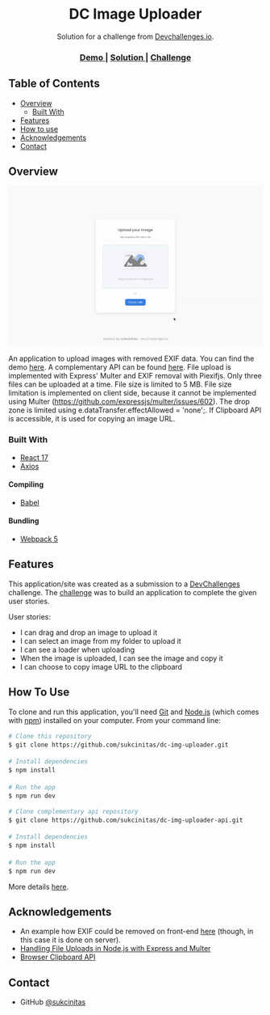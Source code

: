 <h1 align="center">DC Image Uploader</h1>

<div align="center">
   Solution for a challenge from  <a href="http://devchallenges.io" target="_blank">Devchallenges.io</a>.
</div>

<div align="center">
  <h3>
    <a href="https://imago-uploader.netlify.app/">
      Demo
    </a>
    <span> | </span>
    <a href="https://devchallenges.io/solutions/9D72LuP3IIs87Y9rO6Ey">
      Solution
    </a>
    <span> | </span>
    <a href="https://devchallenges.io/challenges/O2iGT9yBd6xZBrOcVirx">
      Challenge
    </a>
  </h3>
</div>

<!-- TABLE OF CONTENTS -->

## Table of Contents

- [Overview](#overview)
  - [Built With](#built-with)
- [Features](#features)
- [How to use](#how-to-use)
- [Acknowledgements](#acknowledgements)
- [Contact](#contact)

<!-- OVERVIEW -->

## Overview

![](https://github.com/sukcinitas/media/blob/master/img-uploader/img-uploader.gif)

An application to upload images with removed EXIF data. You can find the demo [here](https://app.netlify.com/sites/imago-uploader/overview).
A complementary API can be found [here](https://github.com/sukcinitas/dc-img-uploader-api).
File upload is implemented with Express' Multer and EXIF removal with Piexifjs. Only three files can be uploaded at a time. File size is limited to 5 MB. File size limitation is implemented on client side, because it cannot be implemented using Multer (https://github.com/expressjs/multer/issues/602). The drop zone is limited using e.dataTransfer.effectAllowed = 'none';. If Clipboard API is accessible, it is used for copying an image URL.


### Built With

- [React 17](https://reactjs.org/)
- [Axios](https://www.npmjs.com/package/axios)

#### Compiling

- [Babel](https://babeljs.io/)

#### Bundling

- [Webpack 5](https://webpack.js.org/)

## Features

<!-- List the features of your application or follow the template. Don't share the figma file here :) -->

This application/site was created as a submission to a [DevChallenges](https://devchallenges.io/challenges) challenge. The [challenge](https://devchallenges.io/challenges/O2iGT9yBd6xZBrOcVirx) was to build an application to complete the given user stories.

User stories:

- I can drag and drop an image to upload it
- I can select an image from my folder to upload it
- I can see a loader when uploading
- When the image is uploaded, I can see the image and copy it
- I can choose to copy image URL to the clipboard

## How To Use

<!-- Example: -->

To clone and run this application, you'll need [Git](https://git-scm.com) and [Node.js](https://nodejs.org/en/download/) (which comes with [npm](http://npmjs.com)) installed on your computer. From your command line:

```bash
# Clone this repository
$ git clone https://github.com/sukcinitas/dc-img-uploader.git

# Install dependencies
$ npm install

# Run the app
$ npm run dev
```

```bash
# Clone complementary api repository
$ git clone https://github.com/sukcinitas/dc-img-uploader-api.git 

# Install dependencies
$ npm install 

# Run the app
$ npm run dev
```
More details [here](https://github.com/sukcinitas/dc-img-uploader-api#setup).

## Acknowledgements

<!-- This section should list any articles or add-ons/plugins that helps you to complete the project. This is optional but it will help you in the future. For example -->

- An example how EXIF could be removed on front-end [here](https://stackoverflow.com/a/27638728) (though, in this case it is done on server).
- [Handling File Uploads in Node.js with Express and Multer](https://stackabuse.com/handling-file-uploads-in-node-js-with-expres-and-multer/)
- [Browser Clipboard API](https://developer.mozilla.org/en-US/docs/Web/API/Clipboard)

## Contact

- GitHub [@sukcinitas](https://github.com/sukcinitas/)
